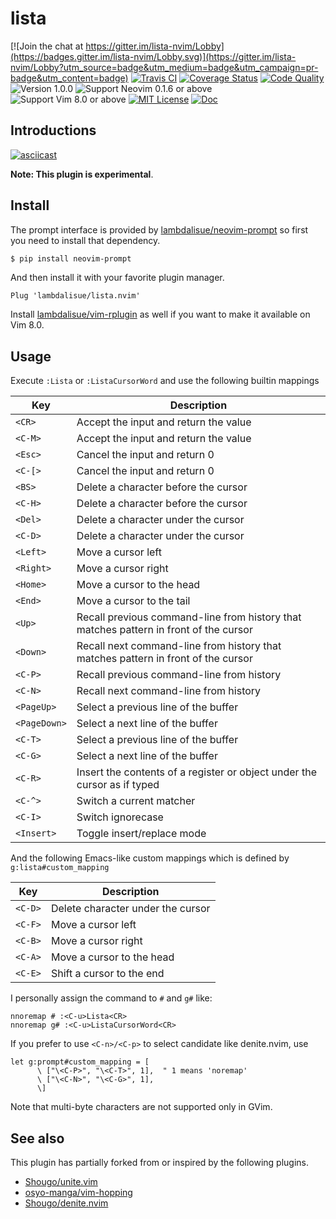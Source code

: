lista
==============================================================================

[![Join the chat at https://gitter.im/lista-nvim/Lobby](https://badges.gitter.im/lista-nvim/Lobby.svg)](https://gitter.im/lista-nvim/Lobby?utm_source=badge&utm_medium=badge&utm_campaign=pr-badge&utm_content=badge)
[![Travis CI](https://img.shields.io/travis/lambdalisue/lista.nvim/master.svg?style=flat-square&label=Travis%20CI)](https://travis-ci.org/lambdalisue/lista.nvim)
[![Coverage Status](https://coveralls.io/repos/github/lambdalisue/lista.nvim/badge.svg?branch=master)](https://coveralls.io/github/lambdalisue/lista.nvim?branch=master)
[![Code Quality](https://img.shields.io/scrutinizer/g/lambdalisue/neovim-prompt/master.svg)](https://scrutinizer-ci.com/g/lambdalisue/lista.nvim/?branch=master)
![Version 1.0.0](https://img.shields.io/badge/version-1.0.0-yellow.svg?style=flat-square)
![Support Neovim 0.1.6 or above](https://img.shields.io/badge/support-Neovim%200.1.6%20or%20above-green.svg?style=flat-square)
![Support Vim 8.0 or above](https://img.shields.io/badge/support-Vim%208.0.0%20or%20above-yellowgreen.svg?style=flat-square)
[![MIT License](https://img.shields.io/badge/license-MIT-blue.svg?style=flat-square)](LICENSE.md)
[![Doc](https://img.shields.io/badge/doc-%3Ah%20lista-orange.svg?style=flat-square)](doc/lista.txt)


Introductions
-------------------------------------------------------------------------------
[![asciicast](https://asciinema.org/a/87432.png)](https://asciinema.org/a/87432)

**Note: This plugin is experimental**.

Install
-------------------------------------------------------------------------------

The prompt interface is provided by [lambdalisue/neovim-prompt](https://github.com/lambdalisue/neovim-prompt) so first you need to install that dependency.

```sh
$ pip install neovim-prompt
```

And then install it with your favorite plugin manager.

```vim
Plug 'lambdalisue/lista.nvim'
```

Install [lambdalisue/vim-rplugin](https://github.com/lambdalisue/vim-rplugin) as well if you want to make it available on Vim 8.0.

Usage
-------------------------------------------------------------------------------
Execute `:Lista` or `:ListaCursorWord` and use the following builtin mappings

Key		| Description
--------------- | ---------------------------------------------------------------
`<CR>`		| Accept the input and return the value
`<C-M>`		| Accept the input and return the value
`<Esc>`		| Cancel the input and return 0
`<C-[>`		| Cancel the input and return 0
`<BS>`		| Delete a character before the cursor
`<C-H>`		| Delete a character before the cursor
`<Del>`		| Delete a character under the cursor
`<C-D>`		| Delete a character under the cursor
`<Left>`	| Move a cursor left
`<Right>`	| Move a cursor right
`<Home>`	| Move a cursor to the head
`<End>`		| Move a cursor to the tail
`<Up>`		| Recall previous command-line from history that matches pattern in front of the cursor
`<Down>`	| Recall next command-line from history that matches pattern in front of the cursor
`<C-P>`		| Recall previous command-line from history
`<C-N>`		| Recall next command-line from history
`<PageUp>`	| Select a previous line of the buffer
`<PageDown>`	| Select a next line of the buffer
`<C-T>`		| Select a previous line of the buffer
`<C-G>`		| Select a next line of the buffer
`<C-R>`		| Insert the contents of a register or object under the cursor as if typed
`<C-^>`		| Switch a current matcher
`<C-I>`		| Switch ignorecase
`<Insert>`	| Toggle insert/replace mode

And the following Emacs-like custom mappings which is defined by `g:lista#custom_mapping`

Key		| Description
--------------- | ---------------------------------------------------------------
`<C-D>`		| Delete character under the cursor
`<C-F>`		| Move a cursor left
`<C-B>`		| Move a cursor right
`<C-A>`		| Move a cursor to the head
`<C-E>`		| Shift a cursor to the end

I personally assign the command to `#` and `g#` like:

```vim
nnoremap # :<C-u>Lista<CR>
nnoremap g# :<C-u>ListaCursorWord<CR>
```

If you prefer to use `<C-n>/<C-p>` to select candidate like denite.nvim, use

```vim
let g:prompt#custom_mapping = [
      \ ["\<C-P>", "\<C-T>", 1],  " 1 means 'noremap'
      \ ["\<C-N>", "\<C-G>", 1],
      \]
```

Note that multi-byte characters are not supported only in GVim.


See also
-------------------------------------------------------------------------------
This plugin has partially forked from or inspired by the following plugins.

- [Shougo/unite.vim](https://github.com/Shougo/unite.vim)
- [osyo-manga/vim-hopping](https://github.com/osyo-manga/vim-hopping)
- [Shougo/denite.nvim](https://github.com/Shougo/denite.nvim)
